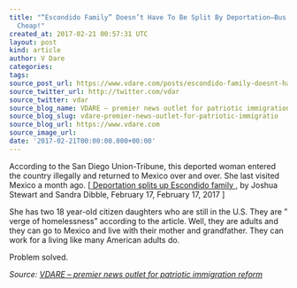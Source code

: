 ```yaml
---
title: "“Escondido Family” Doesn’t Have To Be Split By Deportation–Bus Tickets Are
  Cheap!"
created_at: 2017-02-21 00:57:31 UTC
layout: post
kind: article
author: V Dare
categories: 
tags: 
source_post_url: https://www.vdare.com/posts/escondido-family-doesnt-have-to-be-split-by-deportation-bus-tickets-are-cheap
source_twitter_url: http://twitter.com/vdar
source_twitter: vdar
source_blog_name: VDARE – premier news outlet for patriotic immigration reform
source_blog_slug: vdare-premier-news-outlet-for-patriotic-immigratio
source_blog_url: https://www.vdare.com
source_image_url: 
date: '2017-02-21T00:00:00.000+00:00'
---
```

<div class="pf-content"><p>According to the San Diego Union-Tribune, this deported woman entered the country illegally and returned to Mexico over and over. She last visited Mexico a month ago. [<a href="http://www.sandiegouniontribune.com/news/politics/sd-me-deported-mom-20170217-story.html"> Deportation splits up Escondido family </a>, by Joshua Stewart and Sandra Dibble, February 17, February 17, 2017 ]</p><!-- TAG START { player: "7518-804336-VDare - Outstream - Rev", owner: "ONE Video by AOL", for: "ONE Video by AOL" - BEINJS } --><div id="57966237cc52c74a5e1363c4" class="vdb_player vdb_57966237cc52c74a5e1363c456bcd17ce4b018167fea5539">    <script type="text/javascript" src="//delivery.vidible.tv/jsonp/pid=57966237cc52c74a5e1363c4/56bcd17ce4b018167fea5539_bein.js"></script></div><!-- TAG END { date: 07/25/16 } -->
<p>She has two 18 year-old citizen daughters who are still in the U.S.  They are &#8221; verge of homelessness&#8221; according to the article. Well, they are adults and they can go to Mexico and live with their mother and grandfather. They can work for a living like many American adults do. </p>
<p>Problem solved.</p>
</div><div class="">
    <i>Source: <a href="https://www.vdare.com">VDARE – premier news outlet for patriotic immigration reform</a></i>
</div>
